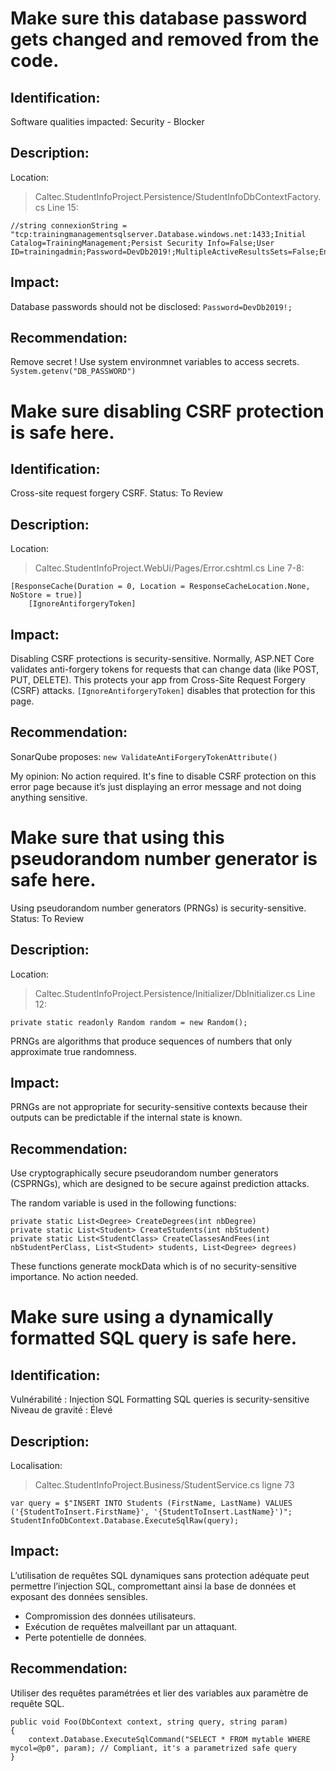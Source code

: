 # Make sure this database password gets changed and removed from the code.

## Identification:

Software qualities impacted: Security - Blocker

## Description:

Location:

> Caltec.StudentInfoProject.Persistence/StudentInfoDbContextFactory.cs
> Line 15:

```
//string connexionString = "tcp:trainingmanagementsqlserver.Database.windows.net:1433;Initial Catalog=TrainingManagement;Persist Security Info=False;User ID=trainingadmin;Password=DevDb2019!;MultipleActiveResultsSets=False;Encrypt=True;ConnectionTimeout=30;";
```

## Impact:

Database passwords should not be disclosed:
`Password=DevDb2019!;`

## Recommendation:

Remove secret !
Use system environmnet variables to access secrets.
`System.getenv("DB_PASSWORD")`

# Make sure disabling CSRF protection is safe here.

## Identification:

Cross-site request forgery CSRF.
Status: To Review

## Description:

Location:

> Caltec.StudentInfoProject.WebUi/Pages/Error.cshtml.cs
> Line 7-8:

```
[ResponseCache(Duration = 0, Location = ResponseCacheLocation.None, NoStore = true)]
    [IgnoreAntiforgeryToken]
```

## Impact:

Disabling CSRF protections is security-sensitive.
Normally, ASP.NET Core validates anti-forgery tokens for requests that can change data (like POST, PUT, DELETE).
This protects your app from Cross-Site Request Forgery (CSRF) attacks.
`[IgnoreAntiforgeryToken]` disables that protection for this page.

## Recommendation:

SonarQube proposes:
`new ValidateAntiForgeryTokenAttribute()`

My opinion: No action required.
It's fine to disable CSRF protection on this error page because it’s just displaying an error message and not doing anything sensitive.

# Make sure that using this pseudorandom number generator is safe here.

Using pseudorandom number generators (PRNGs) is security-sensitive.
Status: To Review

## Description:

Location:

> Caltec.StudentInfoProject.Persistence/Initializer/DbInitializer.cs
> Line 12:

```
private static readonly Random random = new Random();
```

PRNGs are algorithms that produce sequences of numbers that only approximate true randomness.

## Impact:

PRNGs are not appropriate for security-sensitive contexts because their outputs can be predictable if the internal state is known.

## Recommendation:

Use cryptographically secure pseudorandom number generators (CSPRNGs), which are designed to be secure against prediction attacks.

The random variable is used in the following functions:

```
private static List<Degree> CreateDegrees(int nbDegree)
private static List<Student> CreateStudents(int nbStudent)
private static List<StudentClass> CreateClassesAndFees(int nbStudentPerClass, List<Student> students, List<Degree> degrees)
```

These functions generate mockData which is of no security-sensitive importance.
No action needed.

# Make sure using a dynamically formatted SQL query is safe here.

## Identification:

Vulnérabilité : Injection SQL
Formatting SQL queries is security-sensitive
Niveau de gravité : Élevé

## Description:

Localisation:

> Caltec.StudentInfoProject.Business/StudentService.cs
> ligne 73

```
var query = $"INSERT INTO Students (FirstName, LastName) VALUES ('{StudentToInsert.FirstName}', '{StudentToInsert.LastName}')";
StudentInfoDbContext.Database.ExecuteSqlRaw(query);
```

## Impact:

L’utilisation de requêtes SQL dynamiques sans protection adéquate peut permettre l’injection SQL, compromettant ainsi la base de données et exposant des données sensibles.

-   Compromission des données utilisateurs.
-   Exécution de requêtes malveillant par un attaquant.
-   Perte potentielle de données.

## Recommendation:

Utiliser des requêtes paramétrées et lier des variables aux paramètre de requête SQL.

```
public void Foo(DbContext context, string query, string param)
{
    context.Database.ExecuteSqlCommand("SELECT * FROM mytable WHERE mycol=@p0", param); // Compliant, it's a parametrized safe query
}
```
